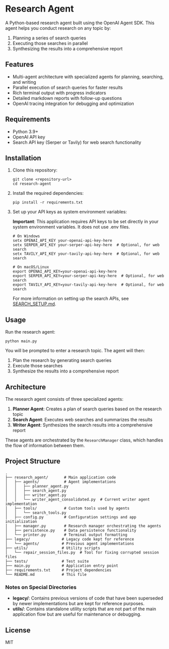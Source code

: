# Research Agent

A Python-based research agent built using the OpenAI Agent SDK. This agent helps you conduct research on any topic by:

1. Planning a series of search queries
2. Executing those searches in parallel
3. Synthesizing the results into a comprehensive report

## Features

- Multi-agent architecture with specialized agents for planning, searching, and writing
- Parallel execution of search queries for faster results
- Rich terminal output with progress indicators
- Detailed markdown reports with follow-up questions
- OpenAI tracing integration for debugging and optimization

## Requirements

- Python 3.9+
- OpenAI API key
- Search API key (Serper or Tavily) for web search functionality

## Installation

1. Clone this repository:
   ```
   git clone <repository-url>
   cd research-agent
   ```

2. Install the required dependencies:
   ```
   pip install -r requirements.txt
   ```

3. Set up your API keys as system environment variables:

   **Important**: This application requires API keys to be set directly in your system environment variables. It does not use .env files.

   ```
   # On Windows
   setx OPENAI_API_KEY your-openai-api-key-here
   setx SERPER_API_KEY your-serper-api-key-here  # Optional, for web search
   setx TAVILY_API_KEY your-tavily-api-key-here  # Optional, for web search

   # On macOS/Linux
   export OPENAI_API_KEY=your-openai-api-key-here
   export SERPER_API_KEY=your-serper-api-key-here  # Optional, for web search
   export TAVILY_API_KEY=your-tavily-api-key-here  # Optional, for web search
   ```

   For more information on setting up the search APIs, see [SEARCH_SETUP.md](SEARCH_SETUP.md).

## Usage

Run the research agent:

```
python main.py
```

You will be prompted to enter a research topic. The agent will then:
1. Plan the research by generating search queries
2. Execute those searches
3. Synthesize the results into a comprehensive report

## Architecture

The research agent consists of three specialized agents:

1. **Planner Agent**: Creates a plan of search queries based on the research topic
2. **Search Agent**: Executes web searches and summarizes the results
3. **Writer Agent**: Synthesizes the search results into a comprehensive report

These agents are orchestrated by the `ResearchManager` class, which handles the flow of information between them.

## Project Structure

```
.
├── research_agent/       # Main application code
│   ├── agents/           # Agent implementations
│   │   ├── planner_agent.py
│   │   ├── search_agent.py
│   │   ├── writer_agent.py
│   │   └── writer_agent_consolidated.py  # Current writer agent implementation
│   ├── tools/            # Custom tools used by agents
│   │   └── search_tools.py
│   ├── config.py         # Configuration settings and app initialization
│   ├── manager.py        # Research manager orchestrating the agents
│   ├── persistence.py    # Data persistence functionality
│   └── printer.py        # Terminal output formatting
├── legacy/              # Legacy code kept for reference
│   └── agents/          # Previous agent implementations
├── utils/               # Utility scripts
│   └── repair_session_files.py  # Tool for fixing corrupted session files
├── tests/               # Test suite
├── main.py              # Application entry point
├── requirements.txt     # Project dependencies
└── README.md            # This file
```

### Notes on Special Directories

- **legacy/**: Contains previous versions of code that have been superseded by newer implementations but are kept for reference purposes.
- **utils/**: Contains standalone utility scripts that are not part of the main application flow but are useful for maintenance or debugging.

## License

MIT
